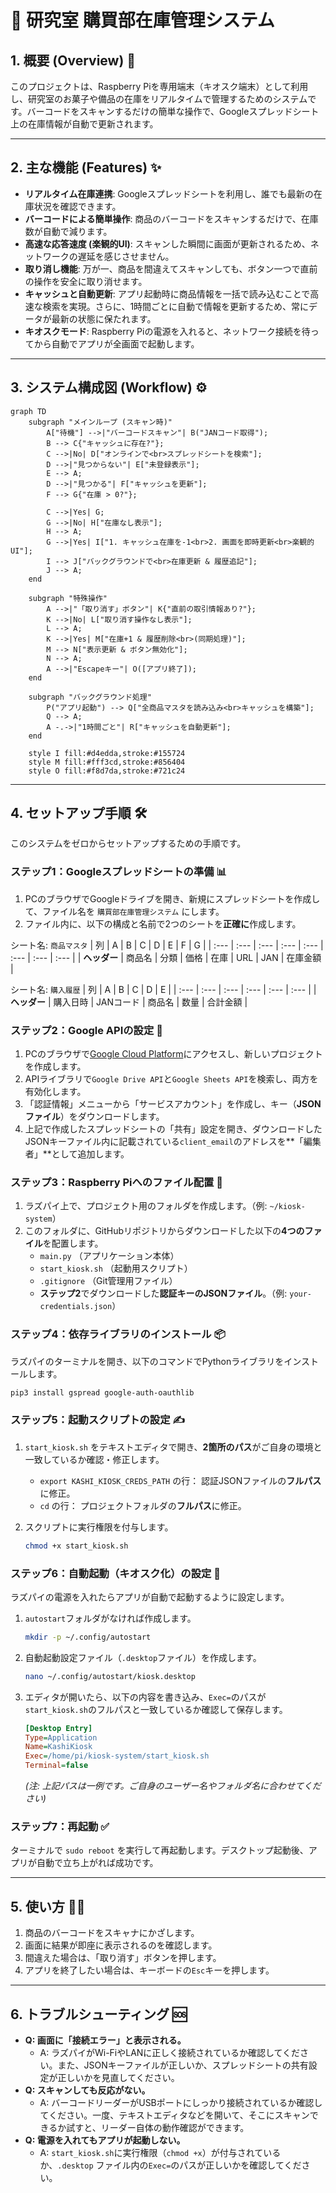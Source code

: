 # 🍫 研究室 購買部在庫管理システム

## 1. 概要 (Overview) 📖
このプロジェクトは、Raspberry Piを専用端末（キオスク端末）として利用し、研究室のお菓子や備品の在庫をリアルタイムで管理するためのシステムです。バーコードをスキャンするだけの簡単な操作で、Googleスプレッドシート上の在庫情報が自動で更新されます。



---
## 2. 主な機能 (Features) ✨
- **リアルタイム在庫連携**: Googleスプレッドシートを利用し、誰でも最新の在庫状況を確認できます。
- **バーコードによる簡単操作**: 商品のバーコードをスキャンするだけで、在庫数が自動で減ります。
- **高速な応答速度 (楽観的UI)**: スキャンした瞬間に画面が更新されるため、ネットワークの遅延を感じさせません。
- **取り消し機能**: 万が一、商品を間違えてスキャンしても、ボタン一つで直前の操作を安全に取り消せます。
- **キャッシュと自動更新**: アプリ起動時に商品情報を一括で読み込むことで高速な検索を実現。さらに、1時間ごとに自動で情報を更新するため、常にデータが最新の状態に保たれます。
- **キオスクモード**: Raspberry Piの電源を入れると、ネットワーク接続を待ってから自動でアプリが全画面で起動します。

---
## 3. システム構成図 (Workflow) ⚙️
```mermaid
graph TD
    subgraph "メインループ (スキャン時)"
        A["待機"] -->|"バーコードスキャン"| B("JANコード取得");
        B --> C{"キャッシュに存在?"};
        C -->|No| D["オンラインで<br>スプレッドシートを検索"];
        D -->|"見つからない"| E["未登録表示"];
        E --> A;
        D -->|"見つかる"| F["キャッシュを更新"];
        F --> G{"在庫 > 0?"};

        C -->|Yes| G;
        G -->|No| H["在庫なし表示"];
        H --> A;
        G -->|Yes| I["1. キャッシュ在庫を-1<br>2. 画面を即時更新<br>楽観的UI"];
        I --> J["バックグラウンドで<br>在庫更新 & 履歴追記"];
        J --> A;
    end

    subgraph "特殊操作"
        A -->|"「取り消す」ボタン"| K{"直前の取引情報あり?"};
        K -->|No| L["取り消す操作なし表示"];
        L --> A;
        K -->|Yes| M["在庫+1 & 履歴削除<br>(同期処理)"];
        M --> N["表示更新 & ボタン無効化"];
        N --> A;
        A -->|"Escapeキー"| O([アプリ終了]);
    end

    subgraph "バックグラウンド処理"
        P("アプリ起動") --> Q["全商品マスタを読み込み<br>キャッシュを構築"];
        Q --> A;
        A -.->|"1時間ごと"| R["キャッシュを自動更新"];
    end

    style I fill:#d4edda,stroke:#155724
    style M fill:#fff3cd,stroke:#856404
    style O fill:#f8d7da,stroke:#721c24
```

---
## 4. セットアップ手順 🛠️
このシステムをゼロからセットアップするための手順です。

### ステップ1：Googleスプレッドシートの準備 📊
1.  PCのブラウザでGoogleドライブを開き、新規にスプレッドシートを作成して、ファイル名を `購買部在庫管理システム` にします。
2.  ファイル内に、以下の構成と名前で2つのシートを**正確に**作成します。

   シート名: `商品マスタ`
| 列 | A | B | C | D | E | F | G |
| :--- | :--- | :--- | :--- | :--- | :--- | :--- | :--- |
| **ヘッダー** | 商品名 | 分類 | 価格 | 在庫 | URL | JAN | 在庫金額 |

シート名: `購入履歴`
| 列 | A | B | C | D | E |
| :--- | :--- | :--- | :--- | :--- | :--- |
| **ヘッダー** | 購入日時 | JANコード | 商品名 | 数量 | 合計金額 |

### ステップ2：Google APIの設定 🔑
1.  PCのブラウザで[Google Cloud Platform](https://console.cloud.google.com/)にアクセスし、新しいプロジェクトを作成します。
2.  APIライブラリで`Google Drive API`と`Google Sheets API`を検索し、両方を有効化します。
3.  「認証情報」メニューから「サービスアカウント」を作成し、キー（**JSONファイル**）をダウンロードします。
4.  上記で作成したスプレッドシートの「共有」設定を開き、ダウンロードしたJSONキーファイル内に記載されている`client_email`のアドレスを**「編集者」**として追加します。

### ステップ3：Raspberry Piへのファイル配置 📂
1.  ラズパイ上で、プロジェクト用のフォルダを作成します。（例: `~/kiosk-system`）
2.  このフォルダに、GitHubリポジトリからダウンロードした以下の**4つのファイル**を配置します。
    -   `main.py` （アプリケーション本体）
    -   `start_kiosk.sh` （起動用スクリプト）
    -   `.gitignore` （Git管理用ファイル）
    -   **ステップ2**でダウンロードした**認証キーのJSONファイル**。（例: `your-credentials.json`）

### ステップ4：依存ライブラリのインストール 📦
ラズパイのターミナルを開き、以下のコマンドでPythonライブラリをインストールします。
```bash
pip3 install gspread google-auth-oauthlib
```

### ステップ5：起動スクリプトの設定 ✍️
1.  `start_kiosk.sh` をテキストエディタで開き、**2箇所のパス**がご自身の環境と一致しているか確認・修正します。
    -   `export KASHI_KIOSK_CREDS_PATH` の行： 認証JSONファイルの**フルパス**に修正。
    -   `cd` の行： プロジェクトフォルダの**フルパス**に修正。

2.  スクリプトに実行権限を付与します。
    ```bash
    chmod +x start_kiosk.sh
    ```

### ステップ6：自動起動（キオスク化）の設定 🚀
ラズパイの電源を入れたらアプリが自動で起動するように設定します。

1.  `autostart`フォルダがなければ作成します。
    ```bash
    mkdir -p ~/.config/autostart
    ```
2.  自動起動設定ファイル（`.desktop`ファイル）を作成します。
    ```bash
    nano ~/.config/autostart/kiosk.desktop
    ```
3.  エディタが開いたら、以下の内容を書き込み、`Exec=`のパスが`start_kiosk.sh`のフルパスと一致しているか確認して保存します。
    ```ini
    [Desktop Entry]
    Type=Application
    Name=KashiKiosk
    Exec=/home/pi/kiosk-system/start_kiosk.sh
    Terminal=false
    ```
    *(注: 上記パスは一例です。ご自身のユーザー名やフォルダ名に合わせてください)*

### ステップ7：再起動 ✅
ターミナルで `sudo reboot` を実行して再起動します。デスクトップ起動後、アプリが自動で立ち上がれば成功です。

---
## 5. 使い方 👨‍💻
1.  商品のバーコードをスキャナにかざします。
2.  画面に結果が即座に表示されるのを確認します。
3.  間違えた場合は、「取り消す」ボタンを押します。
4.  アプリを終了したい場合は、キーボードの`Esc`キーを押します。

---
## 6. トラブルシューティング 🆘
-   **Q: 画面に「接続エラー」と表示される。**
    -   A: ラズパイがWi-FiやLANに正しく接続されているか確認してください。また、JSONキーファイルが正しいか、スプレッドシートの共有設定が正しいかを見直してください。
-   **Q: スキャンしても反応がない。**
    -   A: バーコードリーダーがUSBポートにしっかり接続されているか確認してください。一度、テキストエディタなどを開いて、そこにスキャンできるか試すと、リーダー自体の動作確認ができます。
-   **Q: 電源を入れてもアプリが起動しない。**
    -   A: `start_kiosk.sh`に実行権限（`chmod +x`）が付与されているか、`.desktop` ファイル内の`Exec=`のパスが正しいかを確認してください。
